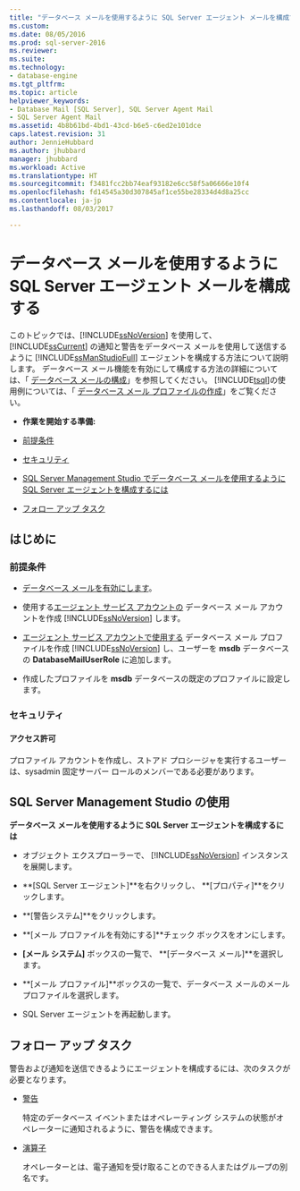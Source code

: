 ```yaml
---
title: "データベース メールを使用するように SQL Server エージェント メールを構成する | Microsoft Docs"
ms.custom: 
ms.date: 08/05/2016
ms.prod: sql-server-2016
ms.reviewer: 
ms.suite: 
ms.technology:
- database-engine
ms.tgt_pltfrm: 
ms.topic: article
helpviewer_keywords:
- Database Mail [SQL Server], SQL Server Agent Mail
- SQL Server Agent Mail
ms.assetid: 4b8b61bd-4bd1-43cd-b6e5-c6ed2e101dce
caps.latest.revision: 31
author: JennieHubbard
ms.author: jhubbard
manager: jhubbard
ms.workload: Active
ms.translationtype: HT
ms.sourcegitcommit: f3481fcc2bb74eaf93182e6cc58f5a06666e10f4
ms.openlocfilehash: fd14545a30d307845af1ce55be28334d4d8a25cc
ms.contentlocale: ja-jp
ms.lasthandoff: 08/03/2017

---
```

# <a name="configure-sql-server-agent-mail-to-use-database-mail"></a>データベース メールを使用するように SQL Server エージェント メールを構成する
  このトピックでは、[!INCLUDE[ssNoVersion](../../includes/ssnoversion-md.md)] を使用して、[!INCLUDE[ssCurrent](../../includes/sscurrent-md.md)] の通知と警告をデータベース メールを使用して送信するように [!INCLUDE[ssManStudioFull](../../includes/ssmanstudiofull-md.md)] エージェントを構成する方法について説明します。  データベース メール機能を有効にして構成する方法の詳細については、「 [データベース メールの構成](../../relational-databases/database-mail/configure-database-mail.md)」を参照してください。  [!INCLUDE[tsql](../../includes/tsql-md.md)]の使用例については、「 [データベース メール プロファイルの作成](../../relational-databases/database-mail/create-a-database-mail-profile.md)」をご覧ください。
  
-   **作業を開始する準備:**  
  
-   [前提条件](#Prerequisites)  
  
-   [セキュリティ](#Security)  
  
-   [SQL Server Management Studio でデータベース メールを使用するように SQL Server エージェントを構成するには](#SSMSProcedure)  
  
-   [フォロー アップ タスク](#Follow_Up)  
  
##  <a name="BeforeYouBegin"></a> はじめに  
  
###  <a name="Prerequisites"></a> 前提条件  
  
-   [データベース メールを有効にします](../../relational-databases/database-mail/configure-database-mail.md)。  
  
-    使用する[エージェント サービス アカウントの](../../relational-databases/database-mail/create-a-database-mail-account.md) データベース メール アカウントを作成 [!INCLUDE[ssNoVersion](../../includes/ssnoversion-md.md)] します。  
  
-   [エージェント サービス アカウントで使用する](../../relational-databases/database-mail/create-a-database-mail-profile.md) データベース メール プロファイルを作成 [!INCLUDE[ssNoVersion](../../includes/ssnoversion-md.md)] し、ユーザーを **msdb** データベースの **DatabaseMailUserRole** に追加します。  
  
-   作成したプロファイルを **msdb** データベースの既定のプロファイルに設定します。  
  
###  <a name="Security"></a> セキュリティ  
  
####  <a name="Permissions"></a> アクセス許可  
 プロファイル アカウントを作成し、ストアド プロシージャを実行するユーザーは、sysadmin 固定サーバー ロールのメンバーである必要があります。  
  
##  <a name="SSMSProcedure"></a> SQL Server Management Studio の使用  
 **データベース メールを使用するように SQL Server エージェントを構成するには**  
  
-   オブジェクト エクスプローラーで、 [!INCLUDE[ssNoVersion](../../includes/ssnoversion-md.md)] インスタンスを展開します。  
  
-   **[SQL Server エージェント]**を右クリックし、 **[プロパティ]**をクリックします。  
  
-   **[警告システム]**をクリックします。  
  
-   **[メール プロファイルを有効にする]**チェック ボックスをオンにします。  
  
-   **[メール システム]** ボックスの一覧で、 **[データベース メール]**を選択します。  
  
-   **[メール プロファイル]**ボックスの一覧で、データベース メールのメール プロファイルを選択します。  
  
-   SQL Server エージェントを再起動します。  
  
##  <a name="Follow_Up"></a> フォロー アップ タスク  
 警告および通知を送信できるようにエージェントを構成するには、次のタスクが必要となります。  
  
-   [警告](http://msdn.microsoft.com/library/3f57d0f0-4781-46ec-82cd-b751dc5affef)  
  
     特定のデータベース イベントまたはオペレーティング システムの状態がオペレーターに通知されるように、警告を構成できます。  
  
-   [演算子](http://msdn.microsoft.com/library/38e8488f-2669-4cea-b9c3-5f394a663678)  
  
     オペレーターとは、電子通知を受け取ることのできる人またはグループの別名です。  
  
  

